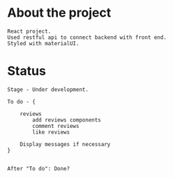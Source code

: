 # About the project
    React project.
    Used restful api to connect backend with front end.
    Styled with materialUI.

# Status
    Stage - Under development.

    To do - {

        reviews
            add reviews components
            comment reviews
            like reviews

        Display messages if necessary
    }


    After "To do": Done?